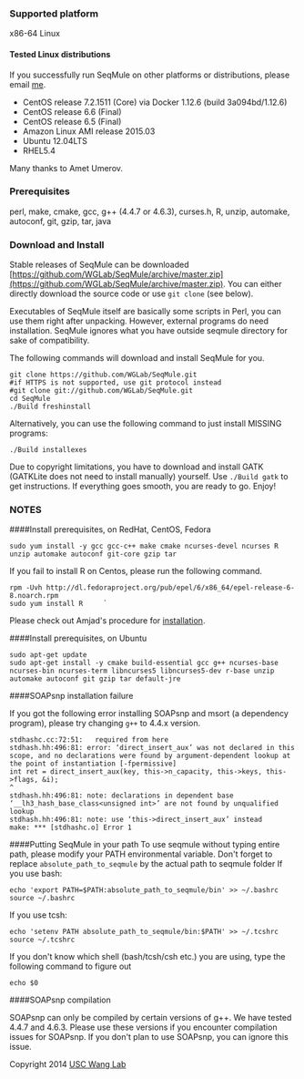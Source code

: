 ### Supported platform

x86-64 Linux

#### Tested Linux distributions

If you successfully run SeqMule on other platforms or distributions, please email [me](mailto:guoyunfei1989@gmail.com).

+ CentOS release 7.2.1511 (Core) via Docker 1.12.6 (build 3a094bd/1.12.6)
+ CentOS release 6.6 (Final)
+ CentOS release 6.5 (Final)
+ Amazon Linux AMI release 2015.03
+ Ubuntu 12.04LTS
+ RHEL5.4

Many thanks to Amet Umerov.

### Prerequisites

perl, make, cmake, gcc, g++ (4.4.7 or 4.6.3), curses.h, R, unzip, automake, autoconf, git,
gzip, tar, java


### Download and Install

Stable releases of SeqMule can be downloaded [https://github.com/WGLab/SeqMule/archive/master.zip](https://github.com/WGLab/SeqMule/archive/master.zip). You can either directly download the source code or use `git clone` (see below).

Executables of SeqMule itself are basically some scripts in Perl, you can use them right after unpacking. However, external programs do need installation. SeqMule ignores what you have outside seqmule directory for sake of compatibility.

The following commands will download and install SeqMule for you.

	git clone https://github.com/WGLab/SeqMule.git
	#if HTTPS is not supported, use git protocol instead
	#git clone git://github.com/WGLab/SeqMule.git
	cd SeqMule
	./Build freshinstall

Alternatively, you can use the following command to just install MISSING programs:

	./Build installexes

Due to copyright limitations, you have to download and install GATK (GATKLite does not need to install manually) yourself. Use `./Build gatk` to get instructions. If everything goes smooth, you are ready to go. Enjoy!

### NOTES

####Install prerequisites, on RedHat, CentOS, Fedora

	sudo yum install -y gcc gcc-c++ make cmake ncurses-devel ncurses R unzip automake autoconf git-core gzip tar

If you fail to install R on Centos, please run the following command.

	rpm -Uvh http://dl.fedoraproject.org/pub/epel/6/x86_64/epel-release-6-8.noarch.rpm
	sudo yum install R     `

Please check out Amjad's procedure for [installation](https://github.com/WGLab/SeqMule/issues/144).

####Install prerequisites, on Ubuntu

	sudo apt-get update
	sudo apt-get install -y cmake build-essential gcc g++ ncurses-base ncurses-bin ncurses-term libncurses5 libncurses5-dev r-base unzip automake autoconf git gzip tar default-jre

####SOAPsnp installation failure

If you got the following error installing SOAPsnp and msort (a dependency program), please try changing `g++` to 4.4.x version.

```
stdhashc.cc:72:51:   required from here
stdhash.hh:496:81: error: ‘direct_insert_aux’ was not declared in this scope, and no declarations were found by argument-dependent lookup at the point of instantiation [-fpermissive]
int ret = direct_insert_aux(key, this->n_capacity, this->keys, this->flags, &i);
^
stdhash.hh:496:81: note: declarations in dependent base ‘__lh3_hash_base_class<unsigned int>’ are not found by unqualified lookup
stdhash.hh:496:81: note: use ‘this->direct_insert_aux’ instead
make: *** [stdhashc.o] Error 1
```

####Putting SeqMule in your path
To use seqmule without typing entire path, please modify your PATH environmental variable.  Don't forget to replace `absolute_path_to_seqmule` by the actual path to seqmule folder 
If you use bash:

	echo 'export PATH=$PATH:absolute_path_to_seqmule/bin' >> ~/.bashrc
	source ~/.bashrc
If you use tcsh:

	echo 'setenv PATH absolute_path_to_seqmule/bin:$PATH' >> ~/.tcshrc
	source ~/.tcshrc

If you don't know which shell (bash/tcsh/csh etc.) you are using, type the following command to figure out

	echo $0

####SOAPsnp compilation

SOAPsnp can only be compiled by certain versions of g++. We have tested 4.4.7 and 4.6.3. Please use these versions if you encounter compilation issues for SOAPsnp. If you don't plan to use SOAPsnp, you can ignore this issue.


Copyright 2014 [USC Wang Lab](http://genomics.usc.edu)
